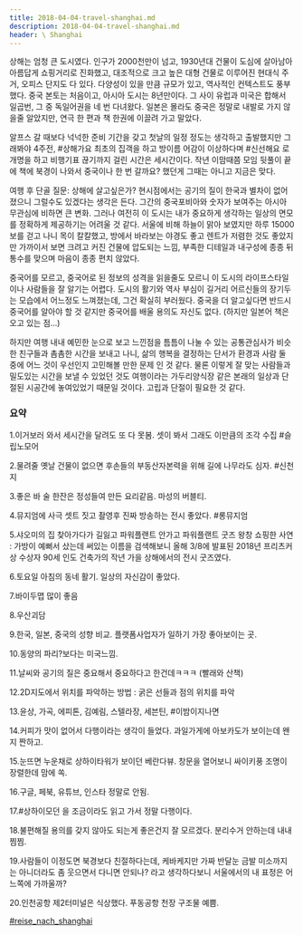 ```yaml
---
title: 2018-04-04-travel-shanghai.md
description: 2018-04-04-travel-shanghai.md
header: \ Shanghai
---
```


상해는 엄청 큰 도시였다. 인구가 2000천만이 넘고, 1930년대 건물이 도심에 살아남아 아름답게 쇼핑거리로 진화했고, 대조적으로 크고 높은 대형 건물로 이루어진 현대식 주거, 오피스 단지도 다 있다. 다양성이 있을 만큼 규모가 있고, 역사적인 컨텍스트도 풍부했다. 중국 본토는 처음이고, 아시아 도시는 8년만이다. 그 사이 유럽과 미국은 합해서 일곱번, 그 중 독일어권을 네 번 다녀왔다. 일본은 몰라도 중국은 정말로 내발로 가지 않을줄 알았지만, 연극 한 편과 책 한권에 이끌려 가고 말았다.



알프스 갈 때보다 넉넉한 준비 기간을 갖고 첫날의 일정 정도는 생각하고 출발했지만 그래봐야 4주전, #상해가요 최초의 집객을 하고 방이름 어감이 이상하다며 #신선해요 로 개명을 하고 비행기표 끊기까지 걸린 시간은 세시간이다. 작년 이맘때쯤 모임 뒷풀이 끝에 책에 북경이 나와서 중국이나 한 번 갈까요? 했던게 그때는 아니고 지금은 맞다.



여행 후 단골 질문: 상해에 살고싶은가? 현시점에서는 공기의 질이 한국과 별차이 없어졌으니 그럴수도 있겠다는 생각은 든다. 그간의 중국포비아와 숫자가 보여주는 아시아 무관심에 비하면 큰 변화. 그러나 여전히 이 도시는 내가 중요하게 생각하는 일상의 면모를 정확하게 제공하기는 어려울 것 같다. 서울에 비해 하늘이 맑아 보였지만 하루 15000보를 걷고 나니 목이 칼칼했고, 방에서 바라보는 야경도 좋고 렌트가 저렴한 것도 좋았지만 가까이서 보면 크려고 커진 건물에 압도되는 느낌, 부족한 디테일과 내구성에 종종 뒤통수를 맞으며 마음이 종종 편치 않았다.



중국어를 모르고, 중국어로 된 정보의 성격을 읽을줄도 모르니 이 도시의 라이프스타일이나 사람들을 잘 알기는 어렵다. 도시의 활기와 역사 부심이 길거리 어르신들의 장기두는 모습에서 어느정도 느껴졌는데, 그건 확실히 부러웠다. 중국을 더 알고싶다면 반드시 중국어를 알아야 할 것 같지만 중국어를 배울 용의도 자신도 없다. (하지만 일본어 책은 오고 있는 점…)



하지만 여행 내내 예민한 눈으로 보고 느낀점을 틈틈이 나눌 수 있는 공통관심사가 비슷한 친구들과 촘촘한 시간을 보내고 나니, 삶의 행복을 결정하는 단서가 환경과 사람 둘 중에 어느 것이 우선인지 고민해볼 만한 문제 인 것 같다. 물론 이렇게 잘 맞는 사람들과 밀도있는 시간을 보낼 수 있었던 것도 여행이라는 가두리양식장 같은 본래의 일상과 단절된 시공간에 놓여있었기 때문일 것이다. 고립과 단절이 필요한 것 같다.


### 요약

1.이거보러 와서 세시간을 달려도 또 다 못봄. 셋이 봐서 그래도 이만큼의 조각 수집 #슬립노모어

2.물려줄 옛날 건물이 없으면 후손들의 부동산자본력을 위해 길에 나무라도 심자. #신천지

3.좋은 바 술 한잔은 정성들여 만든 요리같음. 마성의 버블티.

4.뮤지엄에 사극 셋트 짓고 촬영후 진짜 방송하는 전시 좋았다. #롱뮤지엄

5.샤오미의 집 찾아가다가 길잃고 파워플랜트 안가고 파워플랜트 굿즈 왕창 쇼핑한 사연 : 가방이 예뻐서 샀는데 써있는 이름을 검색해보니 올해 3/8에 발표된 2018년 프리츠커상 수상자 90세 인도 건축가의 작년 가을 상해에서의 전시 굿즈였다.

6.토요일 아침의 동네 활기. 일상의 자신감이 좋았다.

7.바이두맵 많이 좋음

8.우산괴담

9.한국, 일본, 중국의 성향 비교. 플랫폼사업자가 일하기 가장 좋아보이는 곳.

10.동양의 파리?보다는 미국느낌.

11.날씨와 공기의 질은 중요해서 중요하다고 한건데ㅋㅋㅋ (빨래와 산책)

12.2D지도에서 위치를 파악하는 방법 : 굵은 선들과 점의 위치를 파악

13.윤상, 가곡, 에피톤, 김예림, 스텔라장, 세븐틴, #이밤이지나면

14.커피가 맛이 없어서 다행이라는 생각이 들었다. 과일가게에 아보카도가 보이는데 왠지 짠하고.

15.눈뜨면 누운채로 상하이타워가 보이던 베란다뷰. 창문을 열어보니 싸이키풍 조명이 장렬한데 맘에 쏙.

16.구글, 페북, 유튜브, 인스타 정말로 안됨.

17.#상하이모던 을 조금이라도 읽고 가서 정말 다행이다.

18.불편해질 용의를 갖지 않아도 되는게 좋은건지 잘 모르겠다. 분리수거 안하는데 내내 찜찜.

19.사람들이 이정도면 북경보다 친절하다는데, 케바케지만 가짜 반달눈 금발 미소까지는 아니더라도 좀 웃으면서 다니면 안되나? 라고 생각하다보니 서울에서의 내 표정은 어느쪽에 가까울까?

20.인천공항 제2터미널은 식상했다. 푸동공항 천장 구조물 예쁨.



[#reise_nach_shanghai](https://www.instagram.com/explore/tags/reise_nach_shanghai/)
